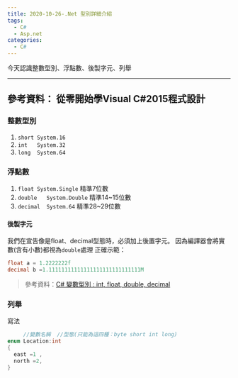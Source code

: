 ```yaml
---
title: 2020-10-26-.Net 型別詳細介紹
tags:
  - C#
  - Asp.net
categories:
  - C#
---
```

今天認識整數型別、浮點數、後製字元、列舉
<!-- more -->
---
參考資料：
從零開始學Visual C#2015程式設計
---
### 整數型別
1. `short System.16`
2. `int   System.32`
3. `long  System.64`

### 浮點數
1. `float System.Single`     精準7位數
2. `double   System.Double`  精準14~15位數
3. `decimal  System.64`      精準28~29位數

#### 後製字元
我們在宣告像是float、decimal型態時，必須加上後置字元。
因為編譯器會將實數(含有小數)都視為`double`處理
正確示範：
```C#
float a = 1.2222222f
decimal b =1.11111111111111111111111111111M
```
> 參考資料：[C# 變數型別 : int, float, double, decimal](https://dotblogs.com.tw/yuis_notes/2019/08/02/170430)

### 列舉
寫法
```C#
     //變數名稱  //型態(只能為這四種：byte short int long)
enum Location:int
{
  east =1 ,
  north =2,
}

```